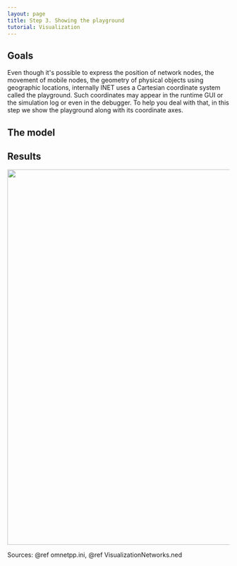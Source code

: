 ```yaml
---
layout: page
title: Step 3. Showing the playground
tutorial: Visualization
---
```


## Goals
Even though it's possible to express the position of network nodes, the movement of mobile nodes,
the geometry of physical objects using geographic locations, internally INET uses a Cartesian
coordinate system called the playground. Such coordinates may appear in the runtime GUI or the
simulation log or even in the debugger. To help you deal with that, in this step we show the
playground along with its coordinate axes.

## The model

## Results

<img src="step1_map_with_axes.png" width="850">

Sources: @ref omnetpp.ini, @ref VisualizationNetworks.ned
